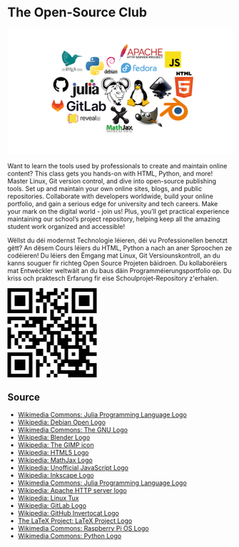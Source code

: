 # The Open-Source Club 

![](images/logo-collage.svg)


Want to learn the tools used by professionals to create and maintain online content? This class gets you hands-on with HTML, Python, and more! Master Linux, Git version control, and dive into open-source publishing tools. Set up and maintain your own online sites, blogs, and public repositories. Collaborate with developers worldwide, build your online portfolio, and gain a serious edge for university and tech careers. Make your mark on the digital world - join us! Plus, you’ll get practical experience maintaining our school’s project repository, helping keep all the amazing student work organized and accessible! 

Wëllst du déi modernst Technologie léieren, déi vu Professionellen benotzt gëtt? An dësem Cours léiers du HTML, Python a nach an aner Sproochen ze codéieren! Du léiers den Ëmgang mat Linux, Git Versiounskontroll, an du kanns souguer fir richteg Open Source Projeten bäidroen. Du kollaboréiers mat Entwéckler weltwäit an du baus däin Programméierungsportfolio op. Du kriss och praktesch Erfarung fir eise Schoulprojet-Repository z'erhalen. 


![](images/qr-code.png)




## Source

- [Wikimedia Commons: Julia Programming Language Logo](https://commons.wikimedia.org/wiki/File:Julia_Programming_Language_Logo.svg)
- [Wikipedia: Debian Open Logo](https://en.wikipedia.org/wiki/Debian#/media/File:Debian-OpenLogo.svg)
- [Wikimedia Commons: The GNU Logo](https://commons.wikimedia.org/wiki/File:The_GNU_logo.png)
- [Wikipedia: Blender Logo](https://en.m.wikipedia.org/wiki/File:Blender_logo_no_text.svg)
- [Wikipedia: The GIMP icon](https://en.wikipedia.org/wiki/GIMP#/media/File:The_GIMP_icon_-_gnome.svg)
- [Wikipedia: HTML5 Logo](https://en.wikipedia.org/wiki/HTML#/media/File:HTML5_logo_and_wordmark.svg)
- [Wikipedia: MathJax Logo](https://en.wikipedia.org/wiki/MathJax#/media/File:MathJax.svg)
- [Wikipedia: Unofficial JavaScript Logo](https://simple.wikipedia.org/wiki/JavaScript#/media/File:Unofficial_JavaScript_logo_2.svg)
- [Wikipedia: Inkscape Logo](https://en.wikipedia.org/wiki/Inkscape#/media/File:Inkscape_Logo.svg)
- [Wikimedia Commons: Julia Programming Language Logo]()
- [Wikipedia: Apache HTTP server logo](https://en.wikipedia.org/wiki/Apache_HTTP_Server#/media/File:Apache_HTTP_server_logo_(2019-present).svg)
- [Wikipedia: Linux Tux](https://en.wikipedia.org/wiki/Linux#/media/File:Tux.svg)
- [Wikipedia: GitLab Logo](https://fr.wikipedia.org/wiki/GitLab#/media/Fichier:GitLab_logo_(2).svg)
- [Wikipedia: GitHub Invertocat Logo](https://en.wikipedia.org/wiki/GitHub#/media/File:GitHub_Invertocat_Logo.svg)
- [The LaTeX Project: LaTeX Project Logo](https://www.latex-project.org/about/logos/latex-project-logo_288x288.svg)
- [Wikimedia Commons: Raspberry Pi OS Logo](https://commons.wikimedia.org/wiki/File:Raspberry_Pi_OS_Logo.png)
- [Wikimedia Commons: Python Logo](https://commons.wikimedia.org/wiki/File:Python-logo.png)




